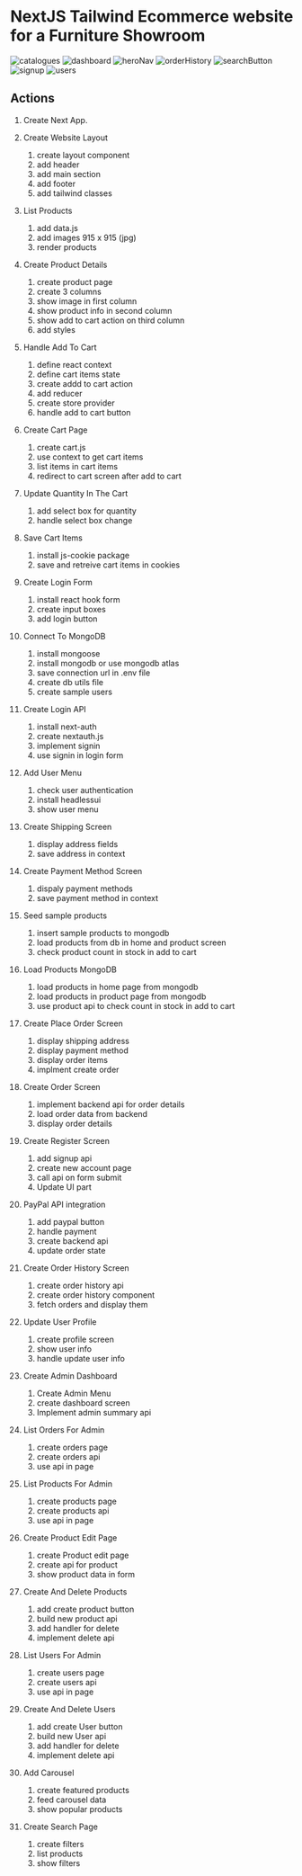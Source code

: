# NextJS Tailwind Ecommerce website for a Furniture Showroom
![catalogues](https://github.com/Hammadi6289/next-furniture/assets/87120251/3b3758b8-35f8-4397-91fe-932910ffb961)
![dashboard](https://github.com/Hammadi6289/next-furniture/assets/87120251/ba10e9eb-5f44-4a2d-9b7d-11a53529bfcf)
![heroNav](https://github.com/Hammadi6289/next-furniture/assets/87120251/232c0855-25f8-4c62-a40b-98280c19311d)
![orderHistory](https://github.com/Hammadi6289/next-furniture/assets/87120251/c636ef7f-9875-477a-807a-cd8040bbe237)
![searchButton](https://github.com/Hammadi6289/next-furniture/assets/87120251/92e67d4f-1804-4d0d-aa92-7daa4df0e546)
![signup](https://github.com/Hammadi6289/next-furniture/assets/87120251/d96f96f3-755e-478d-a626-1168db3dba61)
![users](https://github.com/Hammadi6289/next-furniture/assets/87120251/0aa65fc2-c094-4a12-8935-784aef65120a)

## Actions

1. Create Next App.
2. Create Website Layout
   1. create layout component
   2. add header
   3. add main section
   4. add footer
   5. add tailwind classes
3. List Products
   1. add data.js
   2. add images 915 x 915 (jpg)
   3. render products
4. Create Product Details
   1. create product page
   2. create 3 columns
   3. show image in first column
   4. show product info in second column
   5. show add to cart action on third column
   6. add styles
5. Handle Add To Cart
   1. define react context
   2. define cart items state
   3. create addd to cart action
   4. add reducer
   5. create store provider
   6. handle add to cart button
6. Create Cart Page
   1. create cart.js
   2. use context to get cart items
   3. list items in cart items
   4. redirect to cart screen after add to cart
7. Update Quantity In The Cart
   1. add select box for quantity
   2. handle select box change
8. Save Cart Items
   1. install js-cookie package
   2. save and retreive cart items in cookies
9. Create Login Form

   1. install react hook form
   2. create input boxes
   3. add login button

10. Connect To MongoDB
    1. install mongoose
    2. install mongodb or use mongodb atlas
    3. save connection url in .env file
    4. create db utils file
    5. create sample users
11. Create Login API
    1. install next-auth
    2. create nextauth.js
    3. implement signin
    4. use signin in login form
12. Add User Menu
    1. check user authentication
    2. install headlessui
    3. show user menu
13. Create Shipping Screen
    1. display address fields
    2. save address in context
14. Create Payment Method Screen
    1. dispaly payment methods
    2. save payment method in context
15. Seed sample products
    1. insert sample products to mongodb
    2. load products from db in home and product screen
    3. check product count in stock in add to cart
16. Load Products MongoDB
    1. load products in home page from mongodb
    2. load products in product page from mongodb
    3. use product api to check count in stock in add to cart
17. Create Place Order Screen
    1. display shipping address
    2. display payment method
    3. display order items
    4. implment create order
18. Create Order Screen
    1. implement backend api for order details
    2. load order data from backend
    3. display order details
19. Create Register Screen
    1. add signup api
    2. create new account page
    3. call api on form submit
    4. Update UI part
20. PayPal API integration
    1. add paypal button
    2. handle payment
    3. create backend api
    4. update order state
21. Create Order History Screen
    1. create order history api
    2. create order history component
    3. fetch orders and display them
22. Update User Profile
    1. create profile screen
    2. show user info
    3. handle update user info
23. Create Admin Dashboard
    1. Create Admin Menu
    2. create dashboard screen
    3. Implement admin summary api
24. List Orders For Admin
    1. create orders page
    2. create orders api
    3. use api in page
25. List Products For Admin
    1. create products page
    2. create products api
    3. use api in page
26. Create Product Edit Page
    1. create Product edit page
    2. create api for product
    3. show product data in form
27. Create And Delete Products
    1. add create product button
    2. build new product api
    3. add handler for delete
    4. implement delete api
28. List Users For Admin
    1. create users page
    2. create users api
    3. use api in page
29. Create And Delete Users
    1. add create User button
    2. build new User api
    3. add handler for delete
    4. implement delete api
30. Add Carousel
    1. create featured products
    2. feed carousel data
    3. show popular products
31. Create Search Page
    1. create filters
    2. list products
    3. show filters
